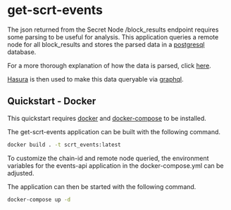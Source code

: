 # get-scrt-events

The json returned from the Secret Node /block_results endpoint requires some parsing to be useful for analysis. This application queries a remote node for all block_results and stores the parsed data in a [postgresql](https://www.postgresql.org/) database. 

For a more thorough explanation of how the data is parsed, click [here](docs/parsing.md).

[Hasura](https://hasura.io/docs/) is then used to make this data queryable via [graphql](https://graphql.org/learn/). 




## Quickstart - Docker

This quickstart requires [docker](https://docs.docker.com/get-docker/) and [docker-compose](https://docs.docker.com/compose/install/) to be installed. 

The get-scrt-events application can be built with the following command. 

```bash
docker build . -t scrt_events:latest
```

To customize the chain-id and remote node queried, the environment variables for the events-api application in  the docker-compose.yml can be adjusted. 

The application can then be started with the following command. 

```bash
docker-compose up -d
```

